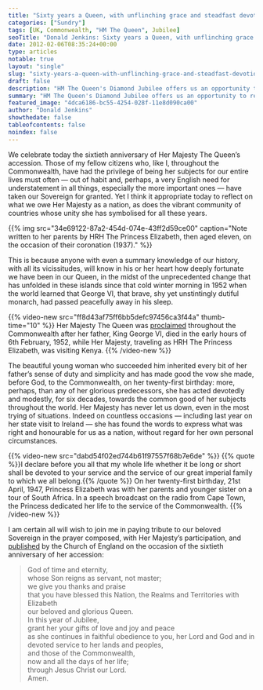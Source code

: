 ```yaml
---
title: "Sixty years a Queen, with unflinching grace and steadfast devotion to duty"
categories: ["Sundry"]
tags: [UK, Commonwealth, "HM The Queen", Jubilee]
seoTitle: "Donald Jenkins: Sixty years a Queen, with unflinching grace and steadfast devotion to duty"
date: 2012-02-06T08:35:24+00:00
type: articles
notable: true
layout: "single"
slug: "sixty-years-a-queen-with-unflinching-grace-and-steadfast-devotion-to-duty"
draft: false
description: "HM The Queen's Diamond Jubilee offers us an opportunity to reflect on a life devoted entirely to the service of her peoples both in the United Kingdom and in the Commonwealth."
summary: "HM The Queen's Diamond Jubilee offers us an opportunity to reflect on a life devoted entirely to the service of her peoples both in the United Kingdom and in the Commonwealth.  It is surely it appropriate today to reflect on what we owe Her Majesty as a nation, as does the vibrant community of countries whose unity she has symbolised for all these years."
featured_image: "4dca6186-bc55-4254-028f-11e8d090ca00"
author: "Donald Jenkins"
showthedate: false
tableofcontents: false
noindex: false
---
```


We celebrate today the sixtieth anniversary of Her Majesty The Queen’s accession. Those of my fellow citizens who, like I, throughout the Commonwealth, have had the privilege of being her subjects for our entire lives must often — out of habit and, perhaps, a very English need for understatement in all things, especially the more important ones — have taken our Sovereign for granted. Yet I think it appropriate today to reflect on what we owe Her Majesty as a nation, as does the vibrant community of countries whose unity she has symbolised for all these years.

{{% img src="34e69122-87a2-454d-074e-43ff2d59ce00" caption="Note written to her parents by HRH The Princess Elizabeth, then aged eleven, on the occasion of their coronation (1937)." %}}

This is because anyone with even a summary knowledge of our history, with all its vicissitudes, will know in his or her heart how deeply fortunate we have been in our Queen, in the midst of the unprecedented change that has unfolded in these islands since that cold winter morning in 1952 when the world learned that George VI, that brave, shy yet unstintingly dutiful monarch, had passed peacefully away in his sleep.

{{% video-new src="ff8d43af75ff6bb5defc97456ca3f44a" thumb-time="10" %}}
Her Majesty The Queen was [proclaimed](https://en.wikipedia.org/wiki/Proclamation_of_accession_of_Elizabeth_II) throughout the Commonwealth after her father, King George VI, died in the early hours of 6th February, 1952, while Her Majesty, traveling as HRH The Princess Elizabeth, was visiting Kenya.
{{% /video-new %}}

The beautiful young woman who succeeded him inherited every bit of her father’s sense of duty and simplicity and has made good the vow she made, before God, to the Commonwealth, on her twenty-first birthday: more, perhaps, than any of her glorious predecessors, she has acted devotedly and modestly, for six decades, towards the common good of her subjects throughout the world. Her Majesty has never let us down, even in the most trying of situations. Indeed on countless occasions — including last year on her state visit to Ireland — she has found the words to express what was right and honourable for us as a nation, without regard for her own personal circumstances.

{{% video-new src="dabd54f02ed744b61f97557f68b7e6de" %}}
{{% quote %}}I declare before you all that my whole life whether it be long or short shall be devoted to your service and the service of our great imperial family to which we all belong.{{% /quote %}} On her twenty-first birthday, 21st April, 1947, Princess Elizabeth was with her parents and younger sister on a tour of South Africa. In a speech broadcast on the radio from Cape Town, the Princess dedicated her life to the service of the Commonwealth.
{{% /video-new %}}

I am certain all will wish to join me in paying tribute to our beloved Sovereign in the prayer composed, with Her Majesty’s participation, and [published](https://www.donaldjenkins.com/documents/diamond-jubilee-liturgical-resources.pdf) by the Church of England on the occasion of the sixtieth anniversary of her accession:

> God of time and eternity,  
>  whose Son reigns as servant, not master;  
>  we give you thanks and praise  
>  that you have blessed this Nation, the Realms and Territories with Elizabeth  
>  our beloved and glorious Queen.  
>  In this year of Jubilee,  
>  grant her your gifts of love and joy and peace  
>  as she continues in faithful obedience to you, her Lord and God and in devoted service to her lands and peoples,  
>  and those of the Commonwealth,  
>  now and all the days of her life;  
>  through Jesus Christ our Lord.  
>  Amen.
